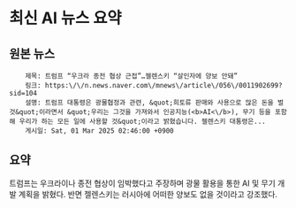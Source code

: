 # 최신 AI 뉴스 요약

## 원본 뉴스
		제목: 트럼프 “우크라 종전 협상 근접”…젤렌스키 “살인자에 양보 안돼”
		링크: https:\/\/n.news.naver.com\/mnews\/article\/056\/0011902699?sid=104
		설명: 트럼프 대통령은 광물협정과 관련, &quot;희토류 판매와 사용으로 많은 돈을 벌 것&quot;이라면서 &quot;우리는 그것을 가져와서 인공지능(<b>AI<\/b>), 무기 등을 포함해 우리가 하는 모든 일에 사용할 것&quot;이라고 밝혔습니다. 젤렌스키 대통령은... 
		게시일: Sat, 01 Mar 2025 02:46:00 +0900


## 요약
트럼프는 우크라이나 종전 협상이 임박했다고 주장하며 광물 활용을 통한 AI 및 무기 개발 계획을 밝혔다. 반면 젤렌스키는 러시아에 어떠한 양보도 없을 것이라고 강조했다.
